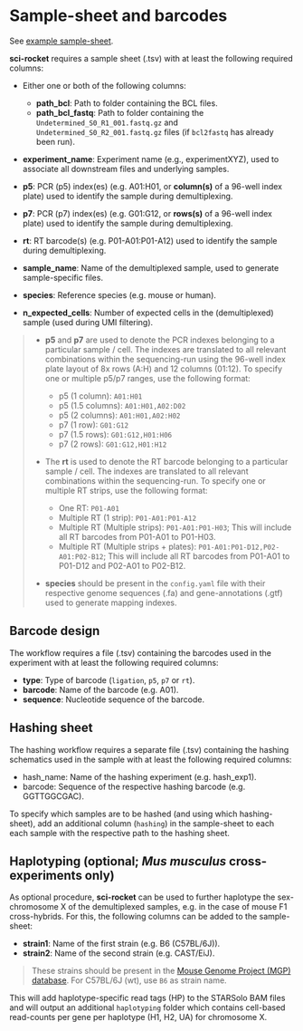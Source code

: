 # Sample-sheet and barcodes

See [example sample-sheet](https://github.com/odomlab2/sci-rocket/blob/main/workflow/examples/example_samplesheet.tsv).

**sci-rocket** requires a sample sheet (.tsv) with at least the following required columns:

* Either one or both of the following columns:

  * **path_bcl**: Path to folder containing the BCL files.
  * **path_bcl_fastq**: Path to folder containing the `Undetermined_S0_R1_001.fastq.gz` and `Undetermined_S0_R2_001.fastq.gz` files (if `bcl2fastq` has already been run).
* **experiment_name**: Experiment name (e.g., experimentXYZ), used to associate all downstream files and underlying samples.
* **p5**: PCR (p5) index(es) (e.g. A01:H01, or **column(s)** of a 96-well index plate) used to identify the sample during demultiplexing.
* **p7**: PCR (p7) index(es) (e.g. G01:G12, or **rows(s)** of a 96-well index plate) used to identify the sample during demultiplexing.
* **rt**: RT barcode(s) (e.g. P01-A01:P01-A12) used to identify the sample during demultiplexing.
* **sample_name**: Name of the demultiplexed sample, used to generate sample-specific files.
* **species**: Reference species (e.g. mouse or human).
* **n_expected_cells**: Number of expected cells in the (demultiplexed) sample (used during UMI filtering).

> * **p5** and **p7** are used to denote the PCR indexes belonging to a particular sample / cell. The indexes are translated to all relevant combinations within the sequencing-run using the 96-well index plate layout of 8x rows (A:H) and 12 columns (01:12). To specify one or multiple p5/p7 ranges, use the following format:
>   * p5 (1 column): `A01:H01`
>   * p5 (1.5 columns): `A01:H01,A02:D02`
>   * p5 (2 columns): `A01:H01,A02:H02`
>   * p7 (1 row): `G01:G12`
>   * p7 (1.5 rows): `G01:G12,H01:H06`
>   * p7 (2 rows): `G01:G12,H01:H12`
> * The **rt** is used to denote the RT barcode belonging to a particular sample / cell. The indexes are translated to all relevant combinations within the sequencing-run. To specify one or multiple RT strips, use the following format:
>   * One RT: `P01-A01`
>   * Multiple RT (1 strip): `P01-A01:P01-A12`
>   * Multiple RT (Multiple strips): `P01-A01:P01-H03`; This will include all RT barcodes from P01-A01 to P01-H03.
>   * Multiple RT (Multiple strips + plates): `P01-A01:P01-D12,P02-A01:P02-B12`; This will include all RT barcodes from P01-A01 to P01-D12 and P02-A01 to P02-B12.
>
> * **species** should be present in the `config.yaml` file with their respective genome sequences (.fa) and gene-annotations (.gtf) used to generate mapping indexes.

## Barcode design

The workflow requires a file (.tsv) containing the barcodes used in the experiment with at least the following required columns:

* **type**: Type of barcode (`ligation`, `p5`, `p7` or `rt`).
* **barcode**: Name of the barcode (e.g. A01).
* **sequence**: Nucleotide sequence of the barcode.

## Hashing sheet

The hashing workflow requires a separate file (.tsv) containing the hashing schematics used in the sample with at least the following required columns:

* hash_name: Name of the hashing experiment (e.g. hash_exp1).
* barcode: Sequence of the respective hashing barcode (e.g. GGTTGGCGAC).

To specify which samples are to be hashed (and using which hashing-sheet), add an additional column (`hashing`) in the sample-sheet to each each sample with the respective path to the hashing sheet.

## Haplotyping (optional; _Mus musculus_ cross-experiments only)

As optional procedure, **sci-rocket** can be used to further haplotype the sex-chromosome X of the demultiplexed samples, e.g. in the case of mouse F1 cross-hybrids. For this, the following columns can be added to the sample-sheet:

* **strain1**: Name of the first strain (e.g. B6 (C57BL/6J)).
* **strain2**: Name of the second strain (e.g. CAST/EiJ).

> These strains should be present in the [Mouse Genome Project (MGP) database](https://www.sanger.ac.uk/science/data/mouse-genomes-project).
> For C57BL/6J (wt), use `B6` as strain name.

This will add haplotype-specific read tags (HP) to the STARSolo BAM files and will output an additional `haplotyping` folder which contains cell-based read-counts per gene per haplotype (H1, H2, UA) for chromosome X.
